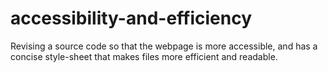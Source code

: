 # accessibility-and-efficiency
Revising a source code so that the webpage is more accessible, and has a concise style-sheet that makes files more efficient and readable.
